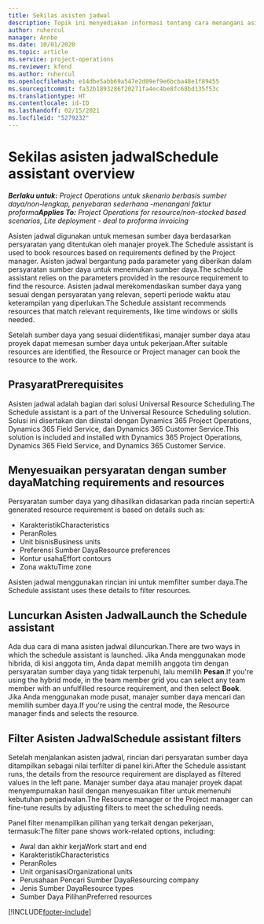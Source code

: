 ```yaml
---
title: Sekilas asisten jadwal
description: Topik ini menyediakan informasi tentang cara menangani asisten jadwal untuk memesan sumber daya.
author: ruhercul
manager: Annbe
ms.date: 10/01/2020
ms.topic: article
ms.service: project-operations
ms.reviewer: kfend
ms.author: ruhercul
ms.openlocfilehash: e14dbe5abb69a547e2d09ef9e6bcba48e1f89455
ms.sourcegitcommit: fa32b1893286f20271fa4ec4be8fc68bd135f53c
ms.translationtype: HT
ms.contentlocale: id-ID
ms.lasthandoff: 02/15/2021
ms.locfileid: "5279232"
---
```

# <a name="schedule-assistant-overview"></a><span data-ttu-id="90215-103">Sekilas asisten jadwal</span><span class="sxs-lookup"><span data-stu-id="90215-103">Schedule assistant overview</span></span>

<span data-ttu-id="90215-104">_**Berlaku untuk:** Project Operations untuk skenario berbasis sumber daya/non-lengkap, penyebaran sederhana -menangani faktur proforma_</span><span class="sxs-lookup"><span data-stu-id="90215-104">_**Applies To:** Project Operations for resource/non-stocked based scenarios, Lite deployment - deal to proforma invoicing_</span></span>

<span data-ttu-id="90215-105">Asisten jadwal digunakan untuk memesan sumber daya berdasarkan persyaratan yang ditentukan oleh manajer proyek.</span><span class="sxs-lookup"><span data-stu-id="90215-105">The Schedule assistant is used to book resources based on requirements defined by the Project manager.</span></span> <span data-ttu-id="90215-106">Asisten jadwal bergantung pada parameter yang diberikan dalam persyaratan sumber daya untuk menemukan sumber daya.</span><span class="sxs-lookup"><span data-stu-id="90215-106">The schedule assistant relies on the parameters provided in the resource requirement to find the resource.</span></span> <span data-ttu-id="90215-107">Asisten jadwal merekomendasikan sumber daya yang sesuai dengan persyaratan yang relevan, seperti periode waktu atau keterampilan yang diperlukan.</span><span class="sxs-lookup"><span data-stu-id="90215-107">The Schedule assistant recommends resources that match relevant requirements, like time windows or skills needed.</span></span>

<span data-ttu-id="90215-108">Setelah sumber daya yang sesuai diidentifikasi, manajer sumber daya atau proyek dapat memesan sumber daya untuk pekerjaan.</span><span class="sxs-lookup"><span data-stu-id="90215-108">After suitable resources are identified, the Resource or Project manager can book the resource to the work.</span></span>

## <a name="prerequisites"></a><span data-ttu-id="90215-109">Prasyarat</span><span class="sxs-lookup"><span data-stu-id="90215-109">Prerequisites</span></span>

<span data-ttu-id="90215-110">Asisten jadwal adalah bagian dari solusi Universal Resource Scheduling.</span><span class="sxs-lookup"><span data-stu-id="90215-110">The Schedule assistant is a part of the Universal Resource Scheduling solution.</span></span> <span data-ttu-id="90215-111">Solusi ini disertakan dan diinstal dengan Dynamics 365 Project Operations, Dynamics 365 Field Service, dan Dynamics 365 Customer Service.</span><span class="sxs-lookup"><span data-stu-id="90215-111">This solution is included and installed with Dynamics 365 Project Operations, Dynamics 365 Field Service, and Dynamics 365 Customer Service.</span></span>

## <a name="matching-requirements-and-resources"></a><span data-ttu-id="90215-112">Menyesuaikan persyaratan dengan sumber daya</span><span class="sxs-lookup"><span data-stu-id="90215-112">Matching requirements and resources</span></span>

<span data-ttu-id="90215-113">Persyaratan sumber daya yang dihasilkan didasarkan pada rincian seperti:</span><span class="sxs-lookup"><span data-stu-id="90215-113">A generated resource requirement is based on details such as:</span></span>

-   <span data-ttu-id="90215-114">Karakteristik</span><span class="sxs-lookup"><span data-stu-id="90215-114">Characteristics</span></span>
-   <span data-ttu-id="90215-115">Peran</span><span class="sxs-lookup"><span data-stu-id="90215-115">Roles</span></span>
-   <span data-ttu-id="90215-116">Unit bisnis</span><span class="sxs-lookup"><span data-stu-id="90215-116">Business units</span></span>
-   <span data-ttu-id="90215-117">Preferensi Sumber Daya</span><span class="sxs-lookup"><span data-stu-id="90215-117">Resource preferences</span></span>
-   <span data-ttu-id="90215-118">Kontur usaha</span><span class="sxs-lookup"><span data-stu-id="90215-118">Effort contours</span></span>
-   <span data-ttu-id="90215-119">Zona waktu</span><span class="sxs-lookup"><span data-stu-id="90215-119">Time zone</span></span>

<span data-ttu-id="90215-120">Asisten jadwal menggunakan rincian ini untuk memfilter sumber daya.</span><span class="sxs-lookup"><span data-stu-id="90215-120">The Schedule assistant uses these details to filter resources.</span></span>

## <a name="launch-the-schedule-assistant"></a><span data-ttu-id="90215-121">Luncurkan Asisten Jadwal</span><span class="sxs-lookup"><span data-stu-id="90215-121">Launch the Schedule assistant</span></span>

<span data-ttu-id="90215-122">Ada dua cara di mana asisten jadwal diluncurkan.</span><span class="sxs-lookup"><span data-stu-id="90215-122">There are two ways in which the schedule assistant is launched.</span></span> <span data-ttu-id="90215-123">Jika Anda menggunakan mode hibrida, di kisi anggota tim, Anda dapat memilih anggota tim dengan persyaratan sumber daya yang tidak terpenuhi, lalu memilih **Pesan**.</span><span class="sxs-lookup"><span data-stu-id="90215-123">If you're using the hybrid mode, in the team member grid you can select any team member with an unfulfilled resource requirement, and then select **Book**.</span></span> <span data-ttu-id="90215-124">Jika Anda menggunakan mode pusat, manajer sumber daya mencari dan memilih sumber daya.</span><span class="sxs-lookup"><span data-stu-id="90215-124">If you're using the central mode, the Resource manager finds and selects the resource.</span></span>

## <a name="schedule-assistant-filters"></a><span data-ttu-id="90215-125">Filter Asisten Jadwal</span><span class="sxs-lookup"><span data-stu-id="90215-125">Schedule assistant filters</span></span>

<span data-ttu-id="90215-126">Setelah menjalankan asisten jadwal, rincian dari persyaratan sumber daya ditampilkan sebagai nilai terfilter di panel kiri.</span><span class="sxs-lookup"><span data-stu-id="90215-126">After the Schedule assistant runs, the details from the resource requirement are displayed as filtered values in the left pane.</span></span> <span data-ttu-id="90215-127">Manajer sumber daya atau manajer proyek dapat menyempurnakan hasil dengan menyesuaikan filter untuk memenuhi kebutuhan penjadwalan.</span><span class="sxs-lookup"><span data-stu-id="90215-127">The Resource manager or the Project manager can fine-tune results by adjusting filters to meet the scheduling needs.</span></span>

<span data-ttu-id="90215-128">Panel filter menampilkan pilihan yang terkait dengan pekerjaan, termasuk:</span><span class="sxs-lookup"><span data-stu-id="90215-128">The filter pane shows work-related options, including:</span></span>

-   <span data-ttu-id="90215-129">Awal dan akhir kerja</span><span class="sxs-lookup"><span data-stu-id="90215-129">Work start and end</span></span>
-   <span data-ttu-id="90215-130">Karakteristik</span><span class="sxs-lookup"><span data-stu-id="90215-130">Characteristics</span></span>
-   <span data-ttu-id="90215-131">Peran</span><span class="sxs-lookup"><span data-stu-id="90215-131">Roles</span></span>
-   <span data-ttu-id="90215-132">Unit organisasi</span><span class="sxs-lookup"><span data-stu-id="90215-132">Organizational units</span></span>
-   <span data-ttu-id="90215-133">Perusahaan Pencari Sumber Daya</span><span class="sxs-lookup"><span data-stu-id="90215-133">Resourcing company</span></span>
-   <span data-ttu-id="90215-134">Jenis Sumber Daya</span><span class="sxs-lookup"><span data-stu-id="90215-134">Resource types</span></span>
-   <span data-ttu-id="90215-135">Sumber Daya Pilihan</span><span class="sxs-lookup"><span data-stu-id="90215-135">Preferred resources</span></span>


[!INCLUDE[footer-include](../includes/footer-banner.md)]